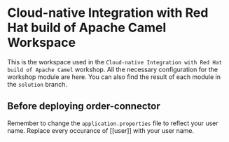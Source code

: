 # Cloud-native Integration with Red Hat build of Apache Camel Workspace

This is the workspace used in the `Cloud-native Integration with Red Hat build of Apache Camel` workshop.
All the necessary configuration for the workshop module are here. You can also find the result of each module in the `solution` branch.

## Before deploying order-connector

Remember to change the `application.properties` file to reflect your user name. Replace every occurance of [[user]] with your user name.

